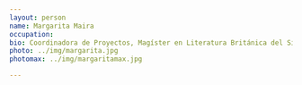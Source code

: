 ```yaml
---
layout: person
name: Margarita Maira
occupation:
bio: Coordinadora de Proyectos, Magíster en Literatura Británica del Siglo XIX con 5 años de experiencia trabajando con equipos interdisciplinarios del sector público y sociedad civil en comunicación estratégica, proyectos digitales, articulación multisectorial / gestión de alianzas y creación y procesamiento de contenidos.
photo: ../img/margarita.jpg
photomax: ../img/margaritamax.jpg

---
```

